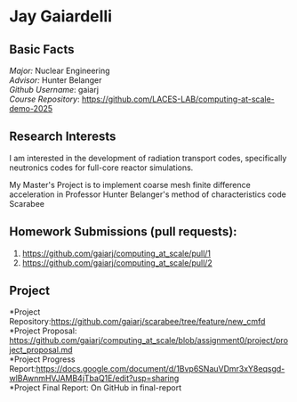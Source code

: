 # Jay Gaiardelli

## Basic Facts
*Major:* Nuclear Engineering\
*Advisor:* Hunter Belanger\
*Github Username*: gaiarj\
*Course Repository*: https://github.com/LACES-LAB/computing-at-scale-demo-2025

## Research Interests
I am interested in the development of radiation transport codes, specifically neutronics codes for full-core reactor simulations.

My Master's Project is to implement coarse mesh finite difference acceleration in Professor Hunter Belanger's method of characteristics code Scarabee

## Homework Submissions (pull requests):
1. https://github.com/gaiarj/computing_at_scale/pull/1
2. https://github.com/gaiarj/computing_at_scale/pull/2


## Project
*Project Repository:https://github.com/gaiarj/scarabee/tree/feature/new_cmfd  
*Project Proposal: https://github.com/gaiarj/computing_at_scale/blob/assignment0/project/project_proposal.md  
*Project Progress Report:https://docs.google.com/document/d/1Bvp6SNauVDmr3xY8eqsgd-wlBAwnmHVJAMB4jTbaQ1E/edit?usp=sharing  
*Project Final Report: On GitHub in final-report
